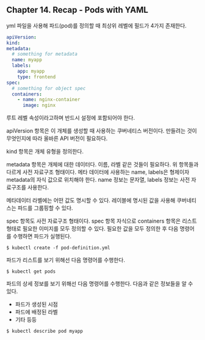 
## Chapter 14. Recap - Pods with YAML

yml 파일을 사용해 파드(pod)를 정의할 때 최상위 레벨에 필드가 4가지 존재한다.

```yml
apiVersion:
kind:
metadata:
  # something for metadata
  name: myapp
  labels: 
    app: myapp
    type: frontend
spec:
  # something for object spec
  containers:
    - name: nginx-container
      image: nginx
```

루트 레벨 속성이라고하며 반드시 설정에 포함되어야 한다.

apiVersion 항목은 이 개체를 생성할 때 사용하는 쿠버네티스 버전이다. 만들려는 것이 무엇인지에 따라 올바른 API 버전이 필요하다.

kind 항목은 개체 유형을 정의한다. 

metadata 항목은 개체에 대한 데이터다. 이름, 라벨 같은 것들이 필요하다. 위 항목들과 다르게 사전 자료구조 형태이다. 메타 데이터에 사용하는 name, labels은 형제이자 metadata의 자식 값으로 위치해야 한다. name 정보는 문자열, labels 정보는 사전 자료구조를 사용한다. 

메타데이터 라벨에는 어떤 값도 명시할 수 있다. 레이블에 명시된 값을 사용해 쿠버네티스는 파드를 그룹핑할 수 있다.

spec 항목도 사전 자료구조 형태이다. spec 항목 자식으로 containers 항목은 리스트 형태로 필요한 이미지를 모두 정의할 수 있다. 필요한 값을 모두 정의한 후 다음 명령어를 수행하면 파드가 실행된다.

```
$ kubectl create -f pod-definition.yml 
```

파드가 리스트를 보기 위해선 다음 명령어를 수행한다.

```
$ kubectl get pods
```

파드의 상세 정보를 보기 위해선 다음 명령어를 수행한다. 다음과 같은 정보들을 알 수 있다. 

- 파드가 생성된 시점
- 파드에 배정된 라벨
- 기타 등등

```
$ kubectl describe pod myapp
```
